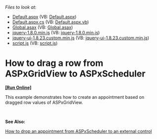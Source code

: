 <!-- default file list -->
*Files to look at*:

* [Default.aspx](./CS/WebSite/Default.aspx) (VB: [Default.aspx](./VB/WebSite/Default.aspx))
* [Default.aspx.cs](./CS/WebSite/Default.aspx.cs) (VB: [Default.aspx.vb](./VB/WebSite/Default.aspx.vb))
* [Global.asax](./CS/WebSite/Global.asax) (VB: [Global.asax](./VB/WebSite/Global.asax))
* [jquery-1.8.0.min.js](./CS/WebSite/scripts/jquery-1.8.0.min.js) (VB: [jquery-1.8.0.min.js](./VB/WebSite/scripts/jquery-1.8.0.min.js))
* [jquery-ui-1.8.23.custom.min.js](./CS/WebSite/scripts/jquery-ui-1.8.23.custom.min.js) (VB: [jquery-ui-1.8.23.custom.min.js](./VB/WebSite/scripts/jquery-ui-1.8.23.custom.min.js))
* [script.js](./CS/WebSite/scripts/script.js) (VB: [script.js](./VB/WebSite/scripts/script.js))
<!-- default file list end -->
# How to drag a row from ASPxGridView to ASPxScheduler
<!-- run online -->
**[[Run Online]](https://codecentral.devexpress.com/e4292/)**
<!-- run online end -->


<p>This example demonstrates how to create an appointment based on dragged row values of ASPxGridView.</p>
<p> </p>
<p><strong>See Also:</strong></p>
<p><a href="https://www.devexpress.com/Support/Center/p/E4708">How to drop an appointment from ASPxScheduler to an external control</a></p>

<br/>


